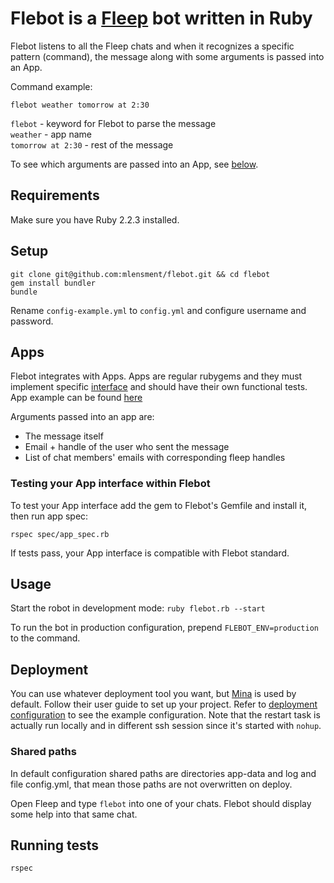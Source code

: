 # Flebot is a [Fleep](https://fleep.io) bot written in Ruby
Flebot listens to all the Fleep chats and when it recognizes a specific pattern (command), the message along with some arguments is passed into an App.  

Command example:
```
flebot weather tomorrow at 2:30
```

`flebot` - keyword for Flebot to parse the message  
`weather` - app name  
`tomorrow at 2:30` - rest of the message

To see which arguments are passed into an App, see [below](https://github.com/mlensment/flebot/#apps).

## Requirements
Make sure you have Ruby 2.2.3 installed.

## Setup
```
git clone git@github.com:mlensment/flebot.git && cd flebot
gem install bundler
bundle
```

Rename `config-example.yml` to `config.yml` and configure username and password.

## Apps
Flebot integrates with Apps. Apps are regular rubygems and they must implement specific [interface](spec/app_spec.rb) and should have their own functional tests.
App example can be found [here](https://github.com/mlensment/flebot-books/)  

Arguments passed into an app are:
* The message itself
* Email + handle of the user who sent the message
* List of chat members' emails with corresponding fleep handles

### Testing your App interface within Flebot
To test your App interface add the gem to Flebot's Gemfile and install it, then run app spec:
```
rspec spec/app_spec.rb
```

If tests pass, your App interface is compatible with Flebot standard.

## Usage
Start the robot in development mode:
`ruby flebot.rb --start`

To run the bot in production configuration, prepend `FLEBOT_ENV=production` to the command.

## Deployment
You can use whatever deployment tool you want, but [Mina](https://github.com/mina-deploy/mina) is used by default. Follow their user guide to set up your project. Refer to [deployment configuration](config/deploy.rb) to see the example configuration. Note that the restart task is actually run locally and in different ssh session since it's started with `nohup`.

### Shared paths
In default configuration shared paths are directories app-data and log and file config.yml, that mean those paths are not overwritten on deploy.

Open Fleep and type `flebot` into one of your chats. Flebot should display some help into that same chat.

## Running tests
```
rspec
```
